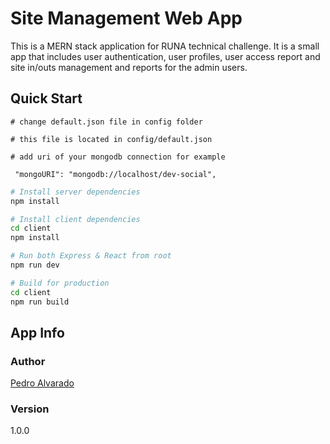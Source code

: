# Site Management Web App

This is a MERN stack application for RUNA technical challenge. It is a small app that includes user authentication, user profiles, user access report and site in/outs management and reports for the admin users.

## Quick Start

```
# change default.json file in config folder

# this file is located in config/default.json

# add uri of your mongodb connection for example

 "mongoURI": "mongodb://localhost/dev-social",

```

```bash
# Install server dependencies
npm install

# Install client dependencies
cd client
npm install

# Run both Express & React from root
npm run dev

# Build for production
cd client
npm run build
```

## App Info

### Author

[Pedro Alvarado](https://github.com/pwalvarado)

### Version

1.0.0

